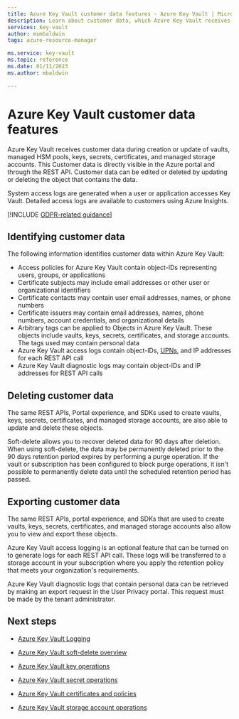 ```yaml
---
title: Azure Key Vault customer data features - Azure Key Vault | Microsoft Docs
description: Learn about customer data, which Azure Key Vault receives during creation or update of vaults, keys, secrets, certificates, and managed storage accounts.
services: key-vault
author: msmbaldwin
tags: azure-resource-manager

ms.service: key-vault
ms.topic: reference
ms.date: 01/11/2023
ms.author: mbaldwin

---
```

# Azure Key Vault customer data features​

Azure Key Vault receives customer data during creation or update of vaults, managed HSM pools, keys, secrets, certificates, and managed storage accounts. This Customer data is directly visible in the Azure portal and through the REST API. Customer data can be edited or deleted by updating or deleting the object that contains the data.

System access logs are generated when a user or application accesses Key Vault. Detailed access logs are available to customers using Azure Insights.

[!INCLUDE [GDPR-related guidance](../../../includes/gdpr-intro-sentence.md)]

## Identifying customer data

The following information identifies customer data within Azure Key Vault:

- Access policies for Azure Key Vault contain object-IDs representing users, groups, or applications
- Certificate subjects may include email addresses or other user or organizational identifiers
- Certificate contacts may contain user email addresses, names, or phone numbers
- Certificate issuers may contain email addresses, names, phone numbers, account credentials, and organizational details
- Arbitrary tags can be applied to Objects in Azure Key Vault. These objects include vaults, keys, secrets, certificates, and storage accounts. The tags used may contain personal data
- Azure Key Vault access logs contain object-IDs, [UPNs](../../active-directory/hybrid/plan-connect-userprincipalname.md), and IP addresses for each REST API call
- Azure Key Vault diagnostic logs may contain object-IDs and IP addresses for REST API calls

## Deleting customer data

The same REST APIs, Portal experience, and SDKs used to create vaults, keys, secrets, certificates, and managed storage accounts, are also able to update and delete these objects.

Soft-delete allows you to recover deleted data for 90 days after deletion. When using soft-delete, the data may be permanently deleted prior to the 90 days retention period expires by performing a purge operation. If the vault or subscription has been configured to block purge operations, it isn't possible to permanently delete data until the scheduled retention period has passed.

## Exporting customer data

The same REST APIs, portal experience, and SDKs that are used to create vaults, keys, secrets, certificates, and managed storage accounts  also allow you to view and export these objects.

Azure Key Vault access logging is an optional feature that can be turned on to generate logs for each REST API call. These logs will be transferred to a storage account in your subscription where you apply the retention policy that meets your organization's requirements.

Azure Key Vault diagnostic logs that contain personal data can be retrieved by making an export request in the User Privacy portal. This request must be made by the tenant administrator.

## Next steps

- [Azure Key Vault Logging](logging.md)

- [Azure Key Vault soft-delete overview](./key-vault-recovery.md)

- [Azure Key Vault key operations](/rest/api/keyvault/key-operations)

- [Azure Key Vault secret operations](/rest/api/keyvault/secret-operations)

- [Azure Key Vault certificates and policies](/rest/api/keyvault/certificates-and-policies)

- [Azure Key Vault storage account operations](/rest/api/keyvault/storage-account-key-operations)
